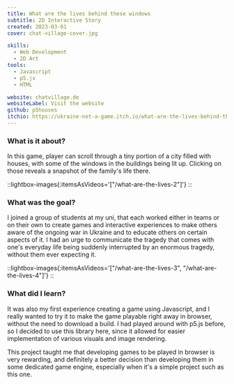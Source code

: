 ```yaml
---
title: What are the lives behind these windows
subtitle: 2D Interactive Story
created: 2023-03-01
cover: chat-village-cover.jpg

skills:
  - Web Development
  - 2D Art
tools:
  - Javascript
  - p5.js
  - HTML

website: chatvillage.de
websiteLabel: Visit the website
github: p5houses
itchio: https://ukraine-not-a-game.itch.io/what-are-the-lives-behind-these-windows
---
```


### What is it about?

In this game, player can scroll through a tiny portion of a city filled with houses, with some of the windows in the buildings being lit up. Clicking on those reveals a snapshot of the family's life there.


::lightbox-images{:itemsAsVideos='["/what-are-the-lives-2"]'}
::

### What was the goal?

I joined a group of students at my uni, that each worked either in teams or on their own to create games and interactive experiences to make others aware of the ongoing war in Ukraine and to educate others on certain aspects of it. I had an urge to communicate the tragedy that comes with one's everyday life being suddenly interrupted by an enormous tragedy, without them ever expecting it.


::lightbox-images{:itemsAsVideos='["/what-are-the-lives-3", "/what-are-the-lives-4"]'}
::

### What did I learn?

It was also my first experience creating a game using Javascript, and I really wanted to try it to make the game playable right away in browser, without the need to download a build. I had played around with p5.js before, so I decided to use this library here, since it allowed for easier implementation of various visuals and image rendering.

This project taught me that developing games to be played in browser is very rewarding, and definitely a better decision than developing them in some dedicated game engine, especially when it's a simple project such as this one.
